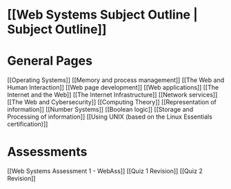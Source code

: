 # [[Web Systems Subject Outline | Subject Outline]]
# General Pages
[[Operating Systems]]
[[Memory and process management]]
[[The Web and Human Interaction]]
[[Web page development]]
[[Web applications]]
[[The Internet and the Web]]
[[The Internet Infrastructure]]
[[Network services]]
[[The Web and Cybersecurity]]
[[Computing Theory]]
[[Representation of information]]
[[Number Systems]]
[[Boolean logic]]
[[Storage and Processing of information]]
[[Using UNIX (based on the Linux Essentials certification)]]
# Assessments
[[Web Systems Assessment 1 - WebAss]]
[[Quiz 1 Revision]]
[[Quiz 2 Revision]]
